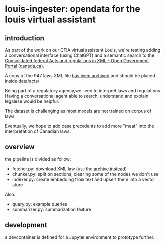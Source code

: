 # louis-ingester: opendata for the louis virtual assistant 

## introduction

As part of the work on our CFIA virtual assistant Louis, we're testing adding a conversational interface (using ChatGPT) and a semantic search to the [Consolidated federal Acts and regulations in XML - Open Government Portal (canada.ca)](https://open.canada.ca/data/en/dataset/eb0dee21-9123-4d0d-b11d-0763fa1fb403). 

A copy of the 947 laws XML file [has been archived](https://drive.google.com/file/d/11u5tfCzbr6vfWpF5OCh8hZbLOph-lAd8/view?usp=share_link) and should be placed inside data/acts/

Being part of a regulatory agency,we need to interpret laws and regulations. Having a conversational agent able to search, understand and explain legalese would be helpful. 

The dataset is challenging as most models are not trained on corpus of laws.

Eventually, we hope to add case precedents to add more "meat" into the interpretation of Canadian laws. 

## overview

the pipeline is divided as follow:

* fetcher.py: download XML law (use the [archive instead](https://drive.google.com/file/d/11u5tfCzbr6vfWpF5OCh8hZbLOph-lAd8/view?usp=share_link))
* chunker.py: split on sections, cleaning some of the nodes we don't use
* indexer.py: create embedding from text and upsert them into a vector store

Also:

* query.py: example queries
* summarizer.py: summarization feature

## development

a devcontainer is defined for a Jupyter environment to prototype further. 